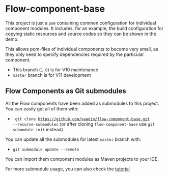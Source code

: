 # Flow-component-base

This project is just a `pom` containing common configuration for individual component modules. It includes, for an example, the build configuration for copying static resources and source codes so they can be shown in the demo.

This allows pom-files of individual components to become very small, as they only need to specify dependencies required by the particular component.

 - This branch (`1.0`) is for V10 maintenance
 - `master` branch is for V11 development

## Flow Components as Git submodules
All the Flow components have been added as submodules to this project. You can easily get all of them with:
 - <code> git clone  https://github.com/vaadin/flow-component-base.git --recurse-submodules</code> (or after cloning `flow-component-base` use <code>git submodule init</code> instead)

You can update all the submodules for latest `master` branch with:
 - <code>git submodule update --remote</code>

You can import them component modules as Maven projects to your IDE.

For more submodule usage, you can also check the [tutorial](https://git-scm.com/docs/git-submodule)
